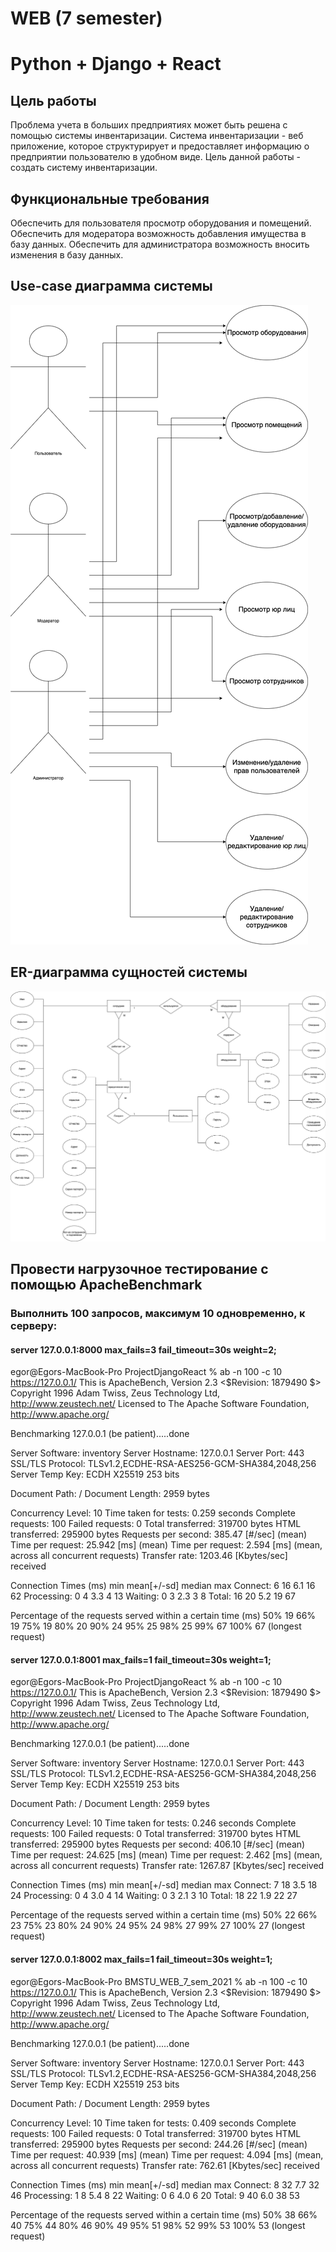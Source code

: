 # WEB (7 semester)

# Python + Django + React

## Цель работы

Проблема учета в больших предприятиях может быть решена с помощью системы инвентаризации.
Система инвентаризации - веб приложение, которое структурирует и предоставляет информацию о предприятии пользователю в удобном виде.
Цель данной работы - создать систему инвентаризации.

## Функциональные требования

Обеспечить для пользователя просмотр оборудования и помещений. Обеспечить для модератора возможность добавления имущества в базу данных. Обеспечить для администратора возможность вносить изменения в базу данных.


## Use-case диаграмма системы
![title](usecase.png)

## ER-диаграмма сущностей системы
![title](er.png)

## Провести нагрузочное тестирование с помощью ApacheBenchmark
### Выполнить 100 запросов, максимум 10 одновременно, к серверу:

#### server 127.0.0.1:8000 max_fails=3 fail_timeout=30s weight=2;
egor@Egors-MacBook-Pro ProjectDjangoReact % ab -n 100 -c 10 https://127.0.0.1/
This is ApacheBench, Version 2.3 <$Revision: 1879490 $>
Copyright 1996 Adam Twiss, Zeus Technology Ltd, http://www.zeustech.net/
Licensed to The Apache Software Foundation, http://www.apache.org/

Benchmarking 127.0.0.1 (be patient).....done


Server Software:        inventory
Server Hostname:        127.0.0.1
Server Port:            443
SSL/TLS Protocol:       TLSv1.2,ECDHE-RSA-AES256-GCM-SHA384,2048,256
Server Temp Key:        ECDH X25519 253 bits

Document Path:          /
Document Length:        2959 bytes

Concurrency Level:      10
Time taken for tests:   0.259 seconds
Complete requests:      100
Failed requests:        0
Total transferred:      319700 bytes
HTML transferred:       295900 bytes
Requests per second:    385.47 [#/sec] (mean)
Time per request:       25.942 [ms] (mean)
Time per request:       2.594 [ms] (mean, across all concurrent requests)
Transfer rate:          1203.46 [Kbytes/sec] received

Connection Times (ms)
              min  mean[+/-sd] median   max
Connect:        6   16   6.1     16      62
Processing:     0    4   3.3      4      13
Waiting:        0    3   2.3      3       8
Total:         16   20   5.2     19      67

Percentage of the requests served within a certain time (ms)
  50%     19
  66%     19
  75%     19
  80%     20
  90%     24
  95%     25
  98%     25
  99%     67
 100%     67 (longest request)

#### server 127.0.0.1:8001 max_fails=1 fail_timeout=30s weight=1;
egor@Egors-MacBook-Pro ProjectDjangoReact % ab -n 100 -c 10 https://127.0.0.1/
This is ApacheBench, Version 2.3 <$Revision: 1879490 $>
Copyright 1996 Adam Twiss, Zeus Technology Ltd, http://www.zeustech.net/
Licensed to The Apache Software Foundation, http://www.apache.org/

Benchmarking 127.0.0.1 (be patient).....done


Server Software:        inventory
Server Hostname:        127.0.0.1
Server Port:            443
SSL/TLS Protocol:       TLSv1.2,ECDHE-RSA-AES256-GCM-SHA384,2048,256
Server Temp Key:        ECDH X25519 253 bits

Document Path:          /
Document Length:        2959 bytes

Concurrency Level:      10
Time taken for tests:   0.246 seconds
Complete requests:      100
Failed requests:        0
Total transferred:      319700 bytes
HTML transferred:       295900 bytes
Requests per second:    406.10 [#/sec] (mean)
Time per request:       24.625 [ms] (mean)
Time per request:       2.462 [ms] (mean, across all concurrent requests)
Transfer rate:          1267.87 [Kbytes/sec] received

Connection Times (ms)
              min  mean[+/-sd] median   max
Connect:        7   18   3.5     18      24
Processing:     0    4   3.0      4      14
Waiting:        0    3   2.1      3      10
Total:         18   22   1.9     22      27

Percentage of the requests served within a certain time (ms)
  50%     22
  66%     23
  75%     23
  80%     24
  90%     24
  95%     24
  98%     27
  99%     27
 100%     27 (longest request)

#### server 127.0.0.1:8002 max_fails=1 fail_timeout=30s weight=1;

egor@Egors-MacBook-Pro BMSTU_WEB_7_sem_2021 % ab -n 100 -c 10 https://127.0.0.1/
This is ApacheBench, Version 2.3 <$Revision: 1879490 $>
Copyright 1996 Adam Twiss, Zeus Technology Ltd, http://www.zeustech.net/
Licensed to The Apache Software Foundation, http://www.apache.org/

Benchmarking 127.0.0.1 (be patient).....done


Server Software:        inventory
Server Hostname:        127.0.0.1
Server Port:            443
SSL/TLS Protocol:       TLSv1.2,ECDHE-RSA-AES256-GCM-SHA384,2048,256
Server Temp Key:        ECDH X25519 253 bits

Document Path:          /
Document Length:        2959 bytes

Concurrency Level:      10
Time taken for tests:   0.409 seconds
Complete requests:      100
Failed requests:        0
Total transferred:      319700 bytes
HTML transferred:       295900 bytes
Requests per second:    244.26 [#/sec] (mean)
Time per request:       40.939 [ms] (mean)
Time per request:       4.094 [ms] (mean, across all concurrent requests)
Transfer rate:          762.61 [Kbytes/sec] received

Connection Times (ms)
              min  mean[+/-sd] median   max
Connect:        8   32   7.7     32      46
Processing:     1    8   5.4      8      22
Waiting:        0    6   4.0      6      20
Total:          9   40   6.0     38      53

Percentage of the requests served within a certain time (ms)
  50%     38
  66%     40
  75%     44
  80%     46
  90%     49
  95%     51
  98%     52
  99%     53
 100%     53 (longest request)
